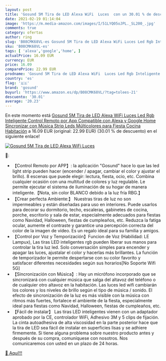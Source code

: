 ```yaml
---
layout: post
title: 'Gosund 5M Tira de LED Alexa WiFi  Luces  con un 30.01 % de descuento'
date: 2021-02-19 01:14:04
image: 'https://m.media-amazon.com/images/I/51LYQ05oJPL._SL200_.jpg'
comments: true
category: ofertas
author: ring
slug: 'B08CMK68VL-es Gosund 5M Tira de LED Alexa WiFi Luces Led Rgb Inteligente...'
sku: 'B08CMK68VL-es'
tags: [ 'alexa','google','home', ]
actualPrice: 16.09 EUR
currency: EUR
price: 16.09
comparePrice: 22.99 EUR
prodname: 'Gosund 5M Tira de LED Alexa WiFi  Luces Led Rgb Inteligente Control Remoto por App  Compatible con Alexa y Google Home  Sincronizar con Música  Strip Leds Múlticolores para Fiesta Cocina Habitación'
country: 'es'
flag: '🇪🇸'
brand: 'gosund'
buyurl: 'https://www.amazon.es/dp/B08CMK68VL/?tag=tolees-21'
descuento: '30.01'
average: '20.23'
---
```


En este momento está [Gosund 5M Tira de LED Alexa WiFi  Luces Led Rgb Inteligente Control Remoto por App  Compatible con Alexa y Google Home  Sincronizar con Música  Strip Leds Múlticolores para Fiesta Cocina Habitación](https://www.amazon.es/dp/B08CMK68VL/?tag=tolees-21) a 16.09 EUR (original: 22.99 EUR) (30.01 %  de descuento) en el siguiente enlace!

[![Gosund 5M Tira de LED Alexa WiFi  Luces ](https://m.media-amazon.com/images/I/51LYQ05oJPL._SL200_.jpg)](https://www.amazon.es/dp/B08CMK68VL/?tag=tolees-21)

🔎:

- 【Control Remoto por APP】: la aplicación "Gosund" hace lo que las led light strip pueden hacer (encender / apagar, cambiar el color y ajustar el brillo). 8 escenas que puede elegir: lectura, fiesta, ocio, etc. Combina cualquier ocasión con una multitud de colores y luz regulable. Le permite ejecutar el sistema de iluminación de su hogar de manera inteligente.【Nota, sin color BLANCO debido a la luz fría RBG.】
- 【Crear perfecta Ambiente:】 Nuestras tiras de luz no son impermeables y están diseñadas para uso en interiores. Puede usarlos para decorar su dormitorio, techo, escaleras, gabinetes de cocina, porche, escritorio y sala de estar, especialmente adecuados para fiestas como Navidad, Halloween, fiestas de cumpleaños, etc. Reduzca la fatiga ocular, aumente el contraste y garantice una percepción correcta del color de la imagen de vídeo. Es un regalo ideal para su familia y amigos.
- 【Control por Voz y Temporización】Funcion de Voz (Habilidad: LE Lampux), Las tiras LED inteligentes rgb pueden liberar sus manos para controlar la tira luz led. Solo conversación simples para encender y apagar las luces, ajustalar el color y hacerlas más brillantes. La función de temporizador le permite despertarse con su color favorito y satisfacer diferentes necesidades según sus horarios[No Soporte Wifi 5G]
- 【Sincronización con Música】: Hay un micrófono incorporado que se sincronizará con cualquier música que salga del altavoz del teléfono o de cualquier otro altavoz en la habitación. Las luces led wifi cambiarán los colores y los niveles de brillo según el tipo de música / sonido. El efecto de sincronización de la luz es más visible con la música con ritmos más fuertes, fortalece el ambiente de la fiesta, especialmente ideal para fiestas como Navidad, Halloween, fiestas de cumpleaños, etc.
- 【Fácil de instalar】 Las tiras LED inteligentes vienen con un adaptador aprobado por la CE, controlador WiFi, Adhesivo 3M y 5 clips de fijación. La cinta autoadhesiva de alta viscosidad en la parte posterior hace que la tira de LED sea fácil de instalar en superficies lisas y se adhiere firmemente. Si tiene alguna problema sobre nuestro producto antes y después de su compra, comuníquese con nosotros. Nos comunicaremos con usted en un plazo de 24 horas.

[🛒 Aquí!!!](https://www.amazon.es/dp/B08CMK68VL/?tag=tolees-21)
